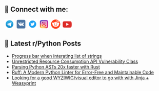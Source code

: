 ## 🔎 Connect with me:
[<img src="https://github.com/bullbesh/bullbesh/blob/main/images/Telegram.png" width="32" height="32" />](https://t.me/bullbesh)
[<img src="https://github.com/bullbesh/bullbesh/blob/main/images/VK.png" width="32" height="32" />](https://vk.com/bullbesh)
[<img src="https://github.com/bullbesh/bullbesh/blob/main/images/Twitter.png" width="32" height="32" />](https://twitter.com/bullbesh1)
[<img src="https://github.com/bullbesh/bullbesh/blob/main/images/Instagram.png" width="32" height="32" />](https://www.instagram.com/bullbesh)
[<img src="https://github.com/bullbesh/bullbesh/blob/main/images/Reddit.png" width="32" height="32" />](https://www.reddit.com/user/bullbesh)
[<img src="https://github.com/bullbesh/bullbesh/blob/main/images/YouTube.png" width="32" height="32" />](https://www.youtube.com/channel/UCtfjRs6uzgq5mfm8S06WTcg)

## 📕 Latest r/Python Posts
<!-- BLOG-POST-LIST:START -->
- [Progress bar when interating list of strings](https://www.reddit.com/r/Python/comments/1diy4k6/progress_bar_when_interating_list_of_strings/)
- [Unrestricted Resource Consumption API Vulnerability Class](https://www.reddit.com/r/Python/comments/1divkx6/unrestricted_resource_consumption_api/)
- [Parsing Python ASTs 20x faster with Rust](https://www.reddit.com/r/Python/comments/1div2e8/parsing_python_asts_20x_faster_with_rust/)
- [Ruff: A Modern Python Linter for Error-Free and Maintainable Code](https://www.reddit.com/r/Python/comments/1disz53/ruff_a_modern_python_linter_for_errorfree_and/)
- [Looking for a good WYZIWIG/visual editor to go with with Jinja + Weasyprint](https://www.reddit.com/r/Python/comments/1diqpcb/looking_for_a_good_wyziwigvisual_editor_to_go/)
<!-- BLOG-POST-LIST:END -->
